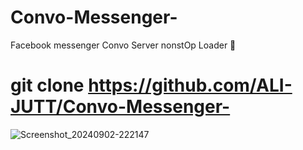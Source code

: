 # Convo-Messenger-
Facebook messenger Convo Server nonstOp Loader 👑
# git clone https://github.com/ALI-JUTT/Convo-Messenger-
![Screenshot_20240902-222147](https://github.com/user-attachments/assets/8605a0a7-f271-44fc-9ee1-92a19b8c88c4)
